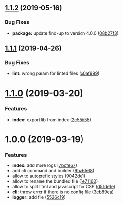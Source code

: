 ## [1.1.2](https://github.com/BBVAEngineering/polymer-project-builder/compare/v1.1.1...v1.1.2) (2019-05-16)


### Bug Fixes

* **package:** update find-up to version 4.0.0 ([08b27f3](https://github.com/BBVAEngineering/polymer-project-builder/commit/08b27f3))

## [1.1.1](https://github.com/BBVAEngineering/polymer-project-builder/compare/v1.1.0...v1.1.1) (2019-04-26)


### Bug Fixes

* **lint:** wrong param for linted files ([a0af999](https://github.com/BBVAEngineering/polymer-project-builder/commit/a0af999))

# [1.1.0](https://github.com/BBVAEngineering/polymer-project-builder/compare/v1.0.0...v1.1.0) (2019-03-20)


### Features

* **index:** export lib from index ([2c55b55](https://github.com/BBVAEngineering/polymer-project-builder/commit/2c55b55))

# 1.0.0 (2019-03-19)


### Features

* **index:** add more logs ([7bcfe67](https://github.com/BBVAEngineering/polymer-project-builder/commit/7bcfe67))
* add cli command and builder ([9ba6568](https://github.com/BBVAEngineering/polymer-project-builder/commit/9ba6568))
* allow to autoprefix styles ([9042de1](https://github.com/BBVAEngineering/polymer-project-builder/commit/9042de1))
* allow to rename the bundled file ([1e71160](https://github.com/BBVAEngineering/polymer-project-builder/commit/1e71160))
* allow to split html and javascript for CSP ([d51de1e](https://github.com/BBVAEngineering/polymer-project-builder/commit/d51de1e))
* **cli:** throw error if there is no config file ([3eb89ea](https://github.com/BBVAEngineering/polymer-project-builder/commit/3eb89ea))
* **logger:** add file ([5526c19](https://github.com/BBVAEngineering/polymer-project-builder/commit/5526c19))
